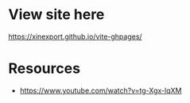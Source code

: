 # View site here
https://xinexport.github.io/vite-ghpages/

# Resources
- https://www.youtube.com/watch?v=tg-Xgx-lqXM

